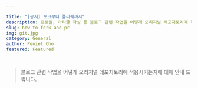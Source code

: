 ```yaml
---

title: "[공지] 포크부터 풀리퀘까지"
description: 프로필, 아티클 작성 등 블로그 관련 작업을 어떻게 오리지널 레포지토리에 적용시키는지에 대해 안내 드립니다.
slug: how-to-fork-and-pr
img: git.jpg
category: General
author: Peniel Cho
featured: Featured

---
```


> 블로그 관련 작업을 어떻게 오리지널 레포지토리에 적용시키는지에 대해 안내 드립니다.
